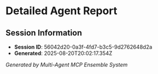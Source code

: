 # Detailed Agent Report

## Session Information
- **Session ID**: 56042d20-0a3f-4fd7-b3c5-9d2762648d2a
- **Generated**: 2025-08-20T20:02:17.354Z



*Generated by Multi-Agent MCP Ensemble System*
